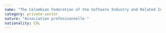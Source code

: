 ```yaml
---
name: "The Colombian Federation of the Software Industry and Related Information Technologies - FEDESOFT"
category: private-sector
nature: "Association professionnelle "
nationality: COL
---
```

    